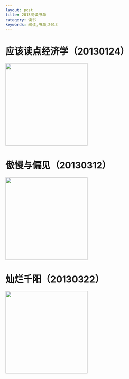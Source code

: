 ```yaml
---
layout: post
title: 2013阅读书单
category: 读书
keywords: 阅读,书单,2013
---
```


# 应该读点经济学（20130124）

<img src="https://timgsa.baidu.com/timg?image&quality=80&size=b9999_10000&sec=1548424969&di=5cfad4378500af5650289d9e9f5fe9c8&imgtype=jpg&er=1&src=http%3A%2F%2Fpic.baike.soso.com%2Fp%2F20090906%2F20090906161849-650728755.jpg"  width="256">

# 傲慢与偏见（20130312）

<img src="https://gss2.bdstatic.com/9fo3dSag_xI4khGkpoWK1HF6hhy/baike/c0%3Dbaike116%2C5%2C5%2C116%2C38/sign=79dca5516b600c33e474d69a7b253a6a/5243fbf2b2119313a2c199f565380cd790238df0.jpg"  width="256">

# 灿烂千阳（20130322）

<img src="https://gss2.bdstatic.com/-fo3dSag_xI4khGkpoWK1HF6hhy/baike/c0%3Dbaike116%2C5%2C5%2C116%2C38/sign=2f69a1bad11373f0e13267cdc566209e/a8773912b31bb05106338ae9367adab44bede0d8.jpg"  width="256">



